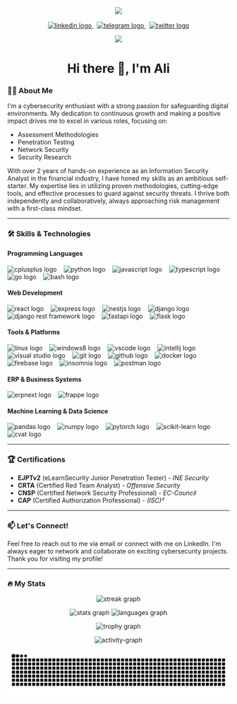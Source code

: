 <p align="center">
  <img height="150" src="https://user-images.githubusercontent.com/74038190/213866269-5d00981c-7c98-46d7-8a8e-16f462f15227.gif"  />
</p>

<p align="center">
  <a href="https://www.linkedin.com/in/deskram" target="_blank">
    <img src="https://img.shields.io/static/v1?message=LinkedIn&logo=linkedin&label=&color=0077B5&logoColor=white&labelColor=&style=for-the-badge" height="25" alt="linkedin logo" />
  </a>
  &nbsp;
  <a href="https://deskram.t.me" target="_blank">
    <img src="https://img.shields.io/static/v1?message=Telegram&logo=telegram&label=&color=2CA5E0&logoColor=white&labelColor=&style=for-the-badge" height="25" alt="telegram logo" />
  </a>
  &nbsp;
  <a href="https://twitter.com/deskram" target="_blank">
    <img src="https://img.shields.io/static/v1?message=Twitter&logo=twitter&label=&color=1DA1F2&logoColor=white&labelColor=&style=for-the-badge" height="25" alt="twitter logo" />
  </a>
</p>

<p align="center">
  <img src="https://visitor-badge.laobi.icu/badge?page_id=deskram.deskram" />
</p>

<h1 align="center">Hi there 👋, I'm Ali</h1>

### 👩‍💻 About Me

I'm a cybersecurity enthusiast with a strong passion for safeguarding digital environments. My dedication to continuous growth and making a positive impact drives me to excel in various roles, focusing on:
-   Assessment Methodologies
-   Penetration Testing
-   Network Security
-   Security Research

With over 2 years of hands-on experience as an Information Security Analyst in the financial industry, I have honed my skills as an ambitious self-starter. My expertise lies in utilizing proven methodologies, cutting-edge tools, and effective processes to guard against security threats. I thrive both independently and collaboratively, always approaching risk management with a first-class mindset.

---

### 🛠️ Skills & Technologies

#### Programming Languages
<p>
  <img src="https://cdn.jsdelivr.net/gh/devicons/devicon/icons/cplusplus/cplusplus-original.svg" height="40" alt="cplusplus logo" />
  &nbsp;&nbsp;
  <img src="https://cdn.jsdelivr.net/gh/devicons/devicon/icons/python/python-original.svg" height="40" alt="python logo" />
  &nbsp;&nbsp;
  <img src="https://cdn.jsdelivr.net/gh/devicons/devicon/icons/javascript/javascript-original.svg" height="40" alt="javascript logo" />
  &nbsp;&nbsp;
  <img src="https://cdn.jsdelivr.net/gh/devicons/devicon/icons/typescript/typescript-original.svg" height="40" alt="typescript logo" />
  &nbsp;&nbsp;
  <img src="https://cdn.jsdelivr.net/gh/devicons/devicon/icons/go/go-original-wordmark.svg" height="40" alt="go logo" />
  &nbsp;&nbsp;
  <img src="https://cdn.jsdelivr.net/gh/devicons/devicon/icons/bash/bash-original.svg" height="40" alt="bash logo" />
</p>

#### Web Development
<p>
  <img src="https://cdn.jsdelivr.net/gh/devicons/devicon/icons/react/react-original-wordmark.svg" height="40" alt="react logo" />
  &nbsp;&nbsp;
  <img src="https://cdn.jsdelivr.net/gh/devicons/devicon/icons/express/express-original-wordmark.svg" height="40" alt="express logo" />
  &nbsp;&nbsp;
  <img src="https://cdn.jsdelivr.net/gh/devicons/devicon/icons/nestjs/nestjs-original.svg" height="40" alt="nestjs logo" />
  &nbsp;&nbsp;
  <img src="https://cdn.jsdelivr.net/gh/devicons/devicon/icons/django/django-original.svg" height="40" alt="django logo" />
  &nbsp;&nbsp;
  <img src="https://img.shields.io/badge/Django_REST_Framework-A30000?style=for-the-badge&logo=django&logoColor=white" height="40" alt="django rest framework logo" />
  &nbsp;&nbsp;
  <img src="https://cdn.jsdelivr.net/gh/devicons/devicon/icons/fastapi/fastapi-original.svg" height="40" alt="fastapi logo" />
  &nbsp;&nbsp;
  <img src="https://cdn.jsdelivr.net/gh/devicons/devicon/icons/flask/flask-original.svg" height="40" alt="flask logo" />
</p>

#### Tools & Platforms
<p>
  <img src="https://cdn.jsdelivr.net/gh/devicons/devicon/icons/linux/linux-original.svg" height="40" alt="linux logo" />
  &nbsp;&nbsp;
  <img src="https://cdn.jsdelivr.net/gh/devicons/devicon/icons/windows8/windows8-original.svg" height="40" alt="windows8 logo" />
  &nbsp;&nbsp;
  <img src="https://cdn.jsdelivr.net/gh/devicons/devicon/icons/vscode/vscode-original.svg" height="40" alt="vscode logo" />
  &nbsp;&nbsp;
  <img src="https://cdn.jsdelivr.net/gh/devicons/devicon/icons/intellij/intellij-original.svg" height="40" alt="intellij logo" />
  &nbsp;&nbsp;
  <img src="https://cdn.jsdelivr.net/gh/devicons/devicon/icons/visualstudio/visualstudio-plain.svg" height="40" alt="visual studio logo" />
  &nbsp;&nbsp;
  <img src="https://cdn.jsdelivr.net/gh/devicons/devicon/icons/git/git-original.svg" height="40" alt="git logo" />
  &nbsp;&nbsp;
  <img src="https://cdn.jsdelivr.net/gh/devicons/devicon/icons/github/github-original.svg" height="40" alt="github logo" />
  &nbsp;&nbsp;
  <img src="https://cdn.jsdelivr.net/gh/devicons/devicon/icons/docker/docker-plain-wordmark.svg" height="40" alt="docker logo" />
  &nbsp;&nbsp;
  <img src="https://cdn.jsdelivr.net/gh/devicons/devicon/icons/firebase/firebase-plain-wordmark.svg" height="40" alt="firebase logo" />
  &nbsp;&nbsp;
  <img src="https://cdn.jsdelivr.net/gh/devicons/devicon/icons/insomnia/insomnia-original.svg" height="40" alt="insomnia logo" />
  &nbsp;&nbsp;
  <img src="https://cdn.jsdelivr.net/gh/devicons/devicon/icons/postman/postman-original.svg" height="40" alt="postman logo" />
</p>

#### ERP & Business Systems
<p>
  <img src="https://img.shields.io/badge/ERPNext-0089d0.svg?style=for-the-badge&logo=erpnext&logoColor=white" height="40" alt="erpnext logo" />
  &nbsp;&nbsp;
  <img src="https://img.shields.io/badge/Frappe-0089d0.svg?style=for-the-badge&logo=frappe&logoColor=white" height="40" alt="frappe logo" />
</p>

#### Machine Learning & Data Science
<p>
  <img src="https://cdn.jsdelivr.net/gh/devicons/devicon/icons/pandas/pandas-original.svg" height="40" alt="pandas logo" />
  &nbsp;&nbsp;
  <img src="https://cdn.jsdelivr.net/gh/devicons/devicon/icons/numpy/numpy-original.svg" height="40" alt="numpy logo" />
  &nbsp;&nbsp;
  <img src="https://cdn.jsdelivr.net/gh/devicons/devicon/icons/pytorch/pytorch-original.svg" height="40" alt="pytorch logo" />
  &nbsp;&nbsp;
  <img src="https://img.shields.io/badge/scikit--learn-%23F7931E.svg?style=for-the-badge&logo=scikit-learn&logoColor=white" height="40" alt="scikit-learn logo" />
  &nbsp;&nbsp;
  <img src="https://img.shields.io/badge/CVAT-%232A72C4.svg?style=for-the-badge&logo=cvat&logoColor=white" height="40" alt="cvat logo" />
</p>

---

### 🏆 Certifications
-   **EJPTv2** (eLearnSecurity Junior Penetration Tester) - *INE Security*
-   **CRTA** (Certified Red Team Analyst) - *Offensive Security*
-   **CNSP** (Certified Network Security Professional) - *EC-Council*
-   **CAP** (Certified Authorization Professional) - *(ISC)²*

---

### 📫 Let's Connect!

Feel free to reach out to me via email or connect with me on LinkedIn. I'm always eager to network and collaborate on exciting cybersecurity projects. Thank you for visiting my profile!

---

### 🔥 My Stats

<p align="center">
  <img src="https://github-readme-streak-stats.herokuapp.com/?user=deskram&theme=dark&hide_border=false&border_radius=5" height="220" alt="streak graph" />
</p>

<p align="center">
  <img src="https://github-readme-stats.vercel.app/api?username=deskram&show_icons=true&include_all_commits=true&count_private=true&theme=dracula&hide_border=false" height="150" alt="stats graph" />
  <img src="https://github-readme-stats.vercel.app/api/top-langs?username=deskram&layout=compact&langs_count=5&theme=dracula&hide_border=false" height="150" alt="languages graph" />
</p>
<p align="center">
    <img src="https://github-profile-trophy.vercel.app?username=deskram&theme=dracula&column=7&margin-w=8&margin-h=8&no-bg=true&no-frame=true" height="150" alt="trophy graph" />
</p>
<p align="center">
  <img src="https://github-readme-activity-graph.vercel.app/graph?username=deskram&radius=16&theme=react&area=true" height="300" alt="activity-graph" />
</p>

<img src="https://raw.githubusercontent.com/deskram/deskram/output/snake.svg" alt="Snake animation" />
